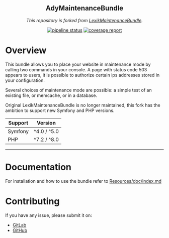 <div align="center">
<h2>AdyMaintenanceBundle</h2>

*This repository is forked from [LexikMaintenanceBundle](https://github.com/lexik/LexikMaintenanceBundle).*

[![pipeline status](https://gitlab.com/adynemo/maintenance-bundle/badges/master/pipeline.svg)](https://gitlab.com/adynemo/maintenance-bundle/-/commits/master)
[![coverage report](https://gitlab.com/adynemo/maintenance-bundle/badges/master/coverage.svg)](https://gitlab.com/adynemo/maintenance-bundle/-/commits/master)

</div>

Overview
========

This bundle allows you to place your website in maintenance mode by calling two commands in your console. A page with status code 503 appears to users, 
it is possible to authorize certain ips addresses stored in your configuration.

Several choices of maintenance mode are possible: a simple test of an existing file, or memcache, or in a database.

Original LexikMaintenanceBundle is no longer maintained, this fork has the ambition to support new Symfony and PHP versions.

| Support | Version     |
| ------- | ------------|
| Symfony | ^4.0 / ^5.0 |
| PHP     | ^7.2 / ^8.0 |

---------------------

Documentation
=============

For installation and how to use the bundle refer to [Resources/doc/index.md](https://gitlab.com/adynemo/maintenance-bundle/-/tree/master/Resources/doc)

Contributing
============

If you have any issue, please submit it on:
- [GitLab](https://gitlab.com/adynemo/maintenance-bundle/-/issues/new)
- [GitHub](https://github.com/ad0726/MaintenanceBundle/issues/new)
